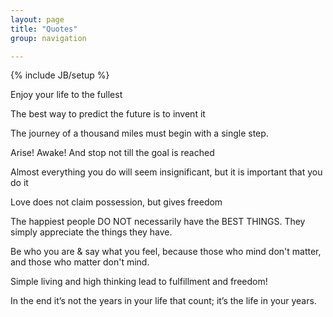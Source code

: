 ```yaml
---
layout: page
title: "Quotes"
group: navigation

---
```

{% include JB/setup %}

Enjoy your life to the fullest

The best way to predict the future is to invent it

The journey of a thousand miles must begin with a single step.

Arise! Awake! And stop not till the goal is reached

Almost everything you do will seem insignificant, but it is important that you do it

Love does not claim possession, but gives freedom

The happiest people DO NOT necessarily have the BEST THINGS. They simply appreciate the things they have.

Be who you are & say what you feel, because those who mind don't matter, and those who matter don't mind.

Simple living and high thinking lead to fulfillment and freedom!

In the end it’s not the years in your life that count; it’s the life in your years.
